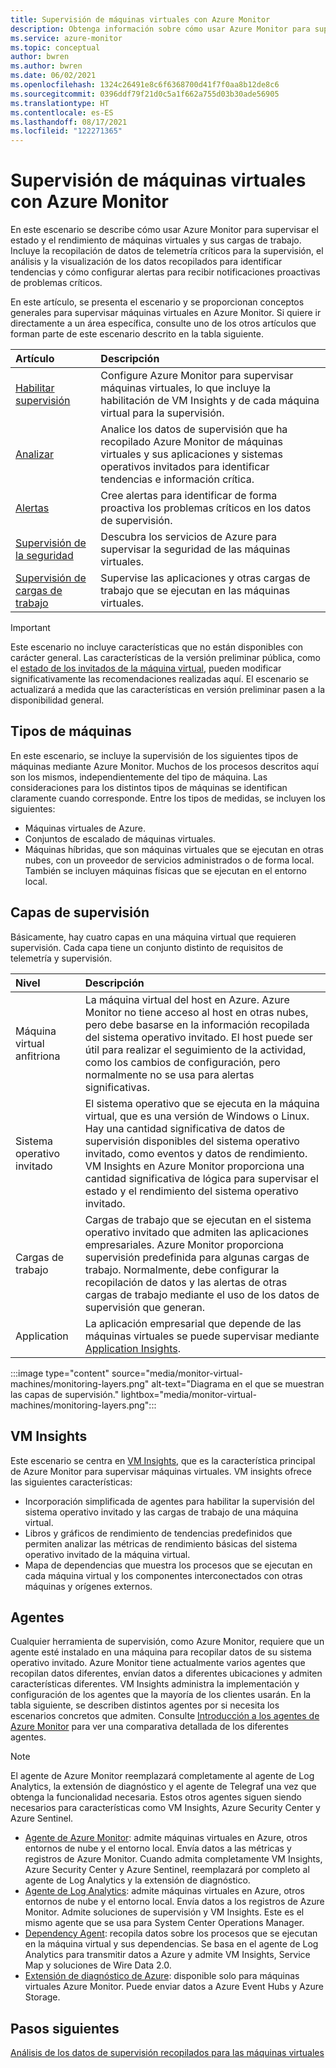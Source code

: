 ```yaml
---
title: Supervisión de máquinas virtuales con Azure Monitor
description: Obtenga información sobre cómo usar Azure Monitor para supervisar el mantenimiento y el rendimiento de máquinas virtuales y sus cargas de trabajo.
ms.service: azure-monitor
ms.topic: conceptual
author: bwren
ms.author: bwren
ms.date: 06/02/2021
ms.openlocfilehash: 1324c26491e8c6f6368700d41f7f0aa8b12de8c6
ms.sourcegitcommit: 0396ddf79f21d0c5a1f662a755d03b30ade56905
ms.translationtype: HT
ms.contentlocale: es-ES
ms.lasthandoff: 08/17/2021
ms.locfileid: "122271365"
---
```

# <a name="monitor-virtual-machines-with-azure-monitor"></a>Supervisión de máquinas virtuales con Azure Monitor
En este escenario se describe cómo usar Azure Monitor para supervisar el estado y el rendimiento de máquinas virtuales y sus cargas de trabajo. Incluye la recopilación de datos de telemetría críticos para la supervisión, el análisis y la visualización de los datos recopilados para identificar tendencias y cómo configurar alertas para recibir notificaciones proactivas de problemas críticos.

En este artículo, se presenta el escenario y se proporcionan conceptos generales para supervisar máquinas virtuales en Azure Monitor. Si quiere ir directamente a un área específica, consulte uno de los otros artículos que forman parte de este escenario descrito en la tabla siguiente.

| Artículo | Descripción |
|:---|:---|
| [Habilitar supervisión](monitor-virtual-machine-configure.md) | Configure Azure Monitor para supervisar máquinas virtuales, lo que incluye la habilitación de VM Insights y de cada máquina virtual para la supervisión.  |
| [Analizar](monitor-virtual-machine-analyze.md) | Analice los datos de supervisión que ha recopilado Azure Monitor de máquinas virtuales y sus aplicaciones y sistemas operativos invitados para identificar tendencias e información crítica. |
| [Alertas](monitor-virtual-machine-alerts.md)   | Cree alertas para identificar de forma proactiva los problemas críticos en los datos de supervisión. |
| [Supervisión de la seguridad](monitor-virtual-machine-security.md) | Descubra los servicios de Azure para supervisar la seguridad de las máquinas virtuales. |
| [Supervisión de cargas de trabajo](monitor-virtual-machine-workloads.md) | Supervise las aplicaciones y otras cargas de trabajo que se ejecutan en las máquinas virtuales. |

> [!IMPORTANT]
> Este escenario no incluye características que no están disponibles con carácter general. Las características de la versión preliminar pública, como el [estado de los invitados de la máquina virtual](vminsights-health-overview.md), pueden modificar significativamente las recomendaciones realizadas aquí. El escenario se actualizará a medida que las características en versión preliminar pasen a la disponibilidad general.

## <a name="types-of-machines"></a>Tipos de máquinas
En este escenario, se incluye la supervisión de los siguientes tipos de máquinas mediante Azure Monitor. Muchos de los procesos descritos aquí son los mismos, independientemente del tipo de máquina. Las consideraciones para los distintos tipos de máquinas se identifican claramente cuando corresponde. Entre los tipos de medidas, se incluyen los siguientes: 

- Máquinas virtuales de Azure.
- Conjuntos de escalado de máquinas virtuales.
- Máquinas híbridas, que son máquinas virtuales que se ejecutan en otras nubes, con un proveedor de servicios administrados o de forma local. También se incluyen máquinas físicas que se ejecutan en el entorno local.

## <a name="layers-of-monitoring"></a>Capas de supervisión
Básicamente, hay cuatro capas en una máquina virtual que requieren supervisión. Cada capa tiene un conjunto distinto de requisitos de telemetría y supervisión. 

| Nivel | Descripción |
|:---|:---|
| Máquina virtual anfitriona | La máquina virtual del host en Azure. Azure Monitor no tiene acceso al host en otras nubes, pero debe basarse en la información recopilada del sistema operativo invitado. El host puede ser útil para realizar el seguimiento de la actividad, como los cambios de configuración, pero normalmente no se usa para alertas significativas. |
| Sistema operativo invitado | El sistema operativo que se ejecuta en la máquina virtual, que es una versión de Windows o Linux. Hay una cantidad significativa de datos de supervisión disponibles del sistema operativo invitado, como eventos y datos de rendimiento. VM Insights en Azure Monitor proporciona una cantidad significativa de lógica para supervisar el estado y el rendimiento del sistema operativo invitado. |
| Cargas de trabajo | Cargas de trabajo que se ejecutan en el sistema operativo invitado que admiten las aplicaciones empresariales. Azure Monitor proporciona supervisión predefinida para algunas cargas de trabajo. Normalmente, debe configurar la recopilación de datos y las alertas de otras cargas de trabajo mediante el uso de los datos de supervisión que generan. |
| Application | La aplicación empresarial que depende de las máquinas virtuales se puede supervisar mediante [Application Insights](../app/app-insights-overview.md). 

:::image type="content" source="media/monitor-virtual-machines/monitoring-layers.png" alt-text="Diagrama en el que se muestran las capas de supervisión." lightbox="media/monitor-virtual-machines/monitoring-layers.png":::

## <a name="vm-insights"></a>VM Insights
Este escenario se centra en [VM Insights](../vm/vminsights-overview.md), que es la característica principal de Azure Monitor para supervisar máquinas virtuales. VM insights ofrece las siguientes características:

- Incorporación simplificada de agentes para habilitar la supervisión del sistema operativo invitado y las cargas de trabajo de una máquina virtual. 
- Libros y gráficos de rendimiento de tendencias predefinidos que permiten analizar las métricas de rendimiento básicas del sistema operativo invitado de la máquina virtual.
- Mapa de dependencias que muestra los procesos que se ejecutan en cada máquina virtual y los componentes interconectados con otras máquinas y orígenes externos.

## <a name="agents"></a>Agentes
Cualquier herramienta de supervisión, como Azure Monitor, requiere que un agente esté instalado en una máquina para recopilar datos de su sistema operativo invitado. Azure Monitor tiene actualmente varios agentes que recopilan datos diferentes, envían datos a diferentes ubicaciones y admiten características diferentes. VM Insights administra la implementación y configuración de los agentes que la mayoría de los clientes usarán. En la tabla siguiente, se describen distintos agentes por si necesita los escenarios concretos que admiten. Consulte [Introducción a los agentes de Azure Monitor](../agents/agents-overview.md) para ver una comparativa detallada de los diferentes agentes.

> [!NOTE]
> El agente de Azure Monitor reemplazará completamente al agente de Log Analytics, la extensión de diagnóstico y el agente de Telegraf una vez que obtenga la funcionalidad necesaria. Estos otros agentes siguen siendo necesarios para características como VM Insights, Azure Security Center y Azure Sentinel.

- [Agente de Azure Monitor](../agents/agents-overview.md#log-analytics-agent): admite máquinas virtuales en Azure, otros entornos de nube y el entorno local. Envía datos a las métricas y registros de Azure Monitor. Cuando admita completamente VM Insights, Azure Security Center y Azure Sentinel, reemplazará por completo al agente de Log Analytics y la extensión de diagnóstico.
- [Agente de Log Analytics](../agents/agents-overview.md#log-analytics-agent): admite máquinas virtuales en Azure, otros entornos de nube y el entorno local. Envía datos a los registros de Azure Monitor. Admite soluciones de supervisión y VM Insights. Este es el mismo agente que se usa para System Center Operations Manager.
- [Dependency Agent](../agents/agents-overview.md#dependency-agent): recopila datos sobre los procesos que se ejecutan en la máquina virtual y sus dependencias. Se basa en el agente de Log Analytics para transmitir datos a Azure y admite VM Insights, Service Map y soluciones de Wire Data 2.0.
- [Extensión de diagnóstico de Azure](../agents/agents-overview.md#azure-diagnostics-extension): disponible solo para máquinas virtuales Azure Monitor. Puede enviar datos a Azure Event Hubs y Azure Storage.

## <a name="next-steps"></a>Pasos siguientes

[Análisis de los datos de supervisión recopilados para las máquinas virtuales](monitor-virtual-machine-analyze.md)
